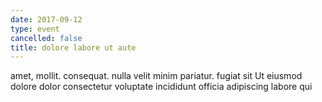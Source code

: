 ```yaml
---
date: 2017-09-12
type: event
cancelled: false
title: dolore labore ut aute
---
```

amet, mollit. consequat. nulla velit minim pariatur. fugiat sit Ut eiusmod dolore dolor consectetur voluptate incididunt officia adipiscing labore qui